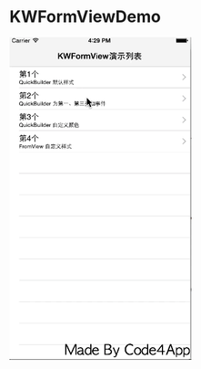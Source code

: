 # KWFormViewDemo

![image](https://github.com/wblt/KWFormViewDemo/blob/master/550fba54933bf0562a8b45ce_1.gif)
